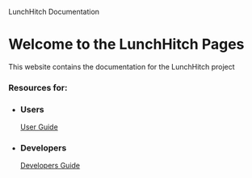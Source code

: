 LunchHitch Documentation 

Welcome to the LunchHitch Pages
===============================

This website contains the documentation for the LunchHitch project

### Resources for:

*   ### Users
    
    [User Guide](/src/user/index.html)
*   ### Developers
    
    [Developers Guide](/src/developer/index.html)
